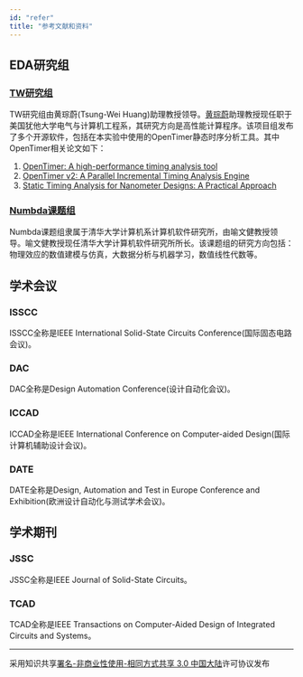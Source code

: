 ```yaml
---
id: "refer"
title: "参考文献和资料"
---
```


## EDA研究组
### [TW研究组](https://tsung-wei-huang.github.io/)
TW研究组由黄琮蔚(Tsung-Wei Huang)助理教授领导。[黄琮蔚](https://faculty.utah.edu/u6024634-Tsung-Wei_Huang/research/index.hml)助理教授现任职于美国犹他大学电气与计算机工程系，其研究方向是高性能计算程序。该项目组发布了多个开源软件，包括在本实验中使用的OpenTimer静态时序分析工具。其中OpenTimer相关论文如下：
1. [OpenTimer: A high-performance timing analysis tool](https://ieeexplore.ieee.org/document/7372666/)
2. [OpenTimer v2: A Parallel Incremental Timing Analysis Engine](https://ieeexplore.ieee.org/document/9314065/)
3. [Static Timing Analysis for Nanometer Designs: A Practical Approach](https://vlsitesting.files.wordpress.com/2017/02/ref-for-unit6.pdf)

### [Numbda课题组](http://numbda.cs.tsinghua.edu.cn/index.html)
Numbda课题组隶属于清华大学计算机系计算机软件研究所，由喻文健教授领导。喻文健教授现任清华大学计算机软件研究所所长。该课题组的研究方向包括： 物理效应的数值建模与仿真，大数据分析与机器学习，数值线性代数等。

## 学术会议

### ISSCC
ISSCC全称是IEEE International Solid-State Circuits Conference(国际固态电路会议)。

### DAC
DAC全称是Design Automation Conference(设计自动化会议)。

### ICCAD
ICCAD全称是IEEE International Conference on Computer-aided Design(国际计算机辅助设计会议)。

### DATE
DATE全称是Design, Automation and Test in Europe Conference and Exhibition(欧洲设计自动化与测试学术会议)。

## 学术期刊
### JSSC
JSSC全称是IEEE Journal of Solid-State Circuits。

### TCAD
TCAD全称是IEEE Transactions on Computer-Aided Design of Integrated Circuits and Systems。

---
采用知识共享[署名-非商业性使用-相同方式共享 3.0 中国大陆](https://creativecommons.org/licenses/by-nc-sa/3.0/cn/)许可协议发布